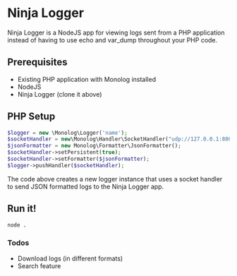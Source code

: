 # Ninja Logger
 
Ninja Logger is a NodeJS app for viewing logs sent from a PHP application instead of having to use echo and var_dump throughout your PHP code.
 
## Prerequisites
- Existing PHP application with Monolog installed
- NodeJS
- Ninja Logger (clone it above)
 
## PHP Setup
```php
$logger = new \Monolog\Logger('name');
$socketHandler = new\Monolog\Handler\SocketHandler("udp://127.0.0.1:8001");
$jsonFormatter = new Monolog\Formatter\JsonFormatter();
$socketHandler->setPersistent(true);
$socketHandler->setFormatter($jsonFormatter);
$logger->pushHandler($socketHandler);
```
 
The code above creates a new logger instance that uses a socket handler to send JSON formatted logs to the Ninja Logger app.
 
## Run it!
```sh
node .
```
 
### Todos
 
 - Download logs (in different formats)
 - Search feature